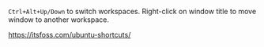 `Ctrl+Alt+Up/Down` to switch workspaces. Right-click on window title to move window to another workspace.

https://itsfoss.com/ubuntu-shortcuts/
